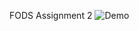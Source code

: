 FODS Assignment 2
![Demo](https://camo.githubusercontent.com/fde75d5de9c3c4f0ecda42f06636144e0d517bb03b6b8714852b9464cd44e9b4/68747470733a2f2f36342e6d656469612e74756d626c722e636f6d2f31336432633735336565643932393039376363313362626231643365343832632f363734343138303033323737363666632d39362f733139323078313038302f666536376636653766656161663638326161383463643032383063626234656564323465396465612e676966)
